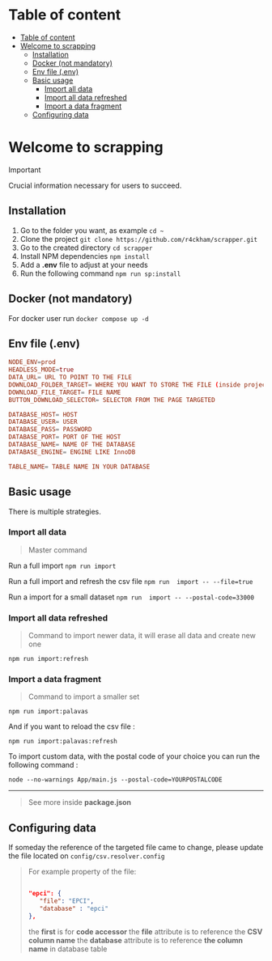 # Table of content
- [Table of content](#table-of-content)
- [Welcome to scrapping](#welcome-to-scrapping)
  - [Installation](#installation)
  - [Docker (not mandatory)](#docker-not-mandatory)
  - [Env file (.env)](#env-file-env)
  - [Basic usage](#basic-usage)
    - [Import all data](#import-all-data)
    - [Import all data refreshed](#import-all-data-refreshed)
    - [Import a data fragment](#import-a-data-fragment)
  - [Configuring data](#configuring-data)

# Welcome to scrapping

> [!IMPORTANT]
> Crucial information necessary for users to succeed.

## Installation

1. Go to the folder you want, as example ```cd ~```
2. Clone the project ```git clone https://github.com/r4ckham/scrapper.git```
3. Go to the created directory ```cd scrapper```
4. Install NPM dependencies ```npm install```
5. Add a **.env** file to adjust at your needs
6. Run the following command ```npm run sp:install```

## Docker (not mandatory)

For docker user run ```docker compose up -d```

## Env file (.env)

```conf
NODE_ENV=prod
HEADLESS_MODE=true
DATA_URL= URL TO POINT TO THE FILE
DOWNLOAD_FOLDER_TARGET= WHERE YOU WANT TO STORE THE FILE (inside project)
DOWNLOAD_FILE_TARGET= FILE NAME
BUTTON_DOWNLOAD_SELECTOR= SELECTOR FROM THE PAGE TARGETED

DATABASE_HOST= HOST
DATABASE_USER= USER
DATABASE_PASS= PASSWORD
DATABASE_PORT= PORT OF THE HOST
DATABASE_NAME= NAME OF THE DATABASE
DATABASE_ENGINE= ENGINE LIKE InnoDB

TABLE_NAME= TABLE NAME IN YOUR DATABASE
```

## Basic usage

There is multiple strategies.

### Import all data
> Master command

Run a full import
```npm run import```

Run a full import and refresh the csv file
```npm run  import -- --file=true```

Run a import for a small dataset
```npm run  import -- --postal-code=33000```

### Import all data refreshed

> Command to import newer data, it will erase all data and create new one

```npm run import:refresh```

### Import a data fragment

> Command to import a smaller set

```npm run import:palavas```

And if you want to reload the csv file :

```npm run import:palavas:refresh```

To import custom data, with the postal code of your choice you can run the following command :

```node --no-warnings App/main.js --postal-code=YOURPOSTALCODE```

---

> See more inside **package.json**

## Configuring data

If someday the reference of the targeted file came to change,
please update the file located on ```config/csv.resolver.config```


> For example  property of the file:
> ```json
>
>"epci": {
>    "file": "EPCI",
>    "database" : "epci"
>},
>```
>the **first** is for **code accessor**
>the **file** attribute is to reference the **CSV column name**
>the **database** attribute is to reference **the column name** in database table